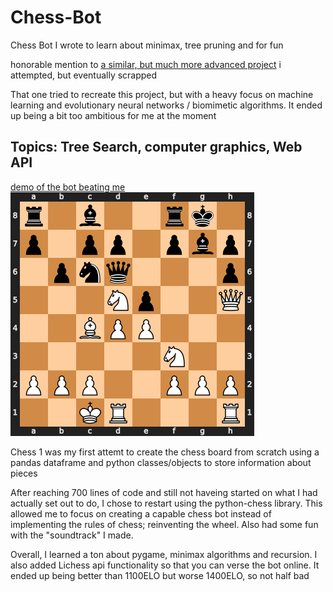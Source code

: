 # Chess-Bot
Chess Bot I wrote to learn about minimax, tree pruning and for fun

honorable mention to [a similar, but much more advanced project](https://github.com/Stargor14/carnosaEngine) i attempted, but eventually scrapped

That one tried to recreate this project, but with a heavy focus on machine learning and evolutionary neural networks / biomimetic algorithms. It ended up being a bit too ambitious for me at the moment

## Topics: Tree Search, computer graphics, Web API

[demo of the bot beating me]()
![screenshoit of board](temp.png)

Chess 1 was my first attemt to create the chess board from scratch using a pandas dataframe and python classes/objects to store information about pieces

After reaching 700 lines of code and still not haveing started on what I had actually set out to do, I chose to restart using the python-chess library. This allowed me to focus on creating a capable chess bot instead of implementing the rules of chess; reinventing the wheel.
Also had some fun with the "soundtrack" I made.

Overall, I learned a ton about pygame, minimax algorithms and recursion.
I also added Lichess api functionality so that you can verse the bot online.
It ended up being better than 1100ELO but worse 1400ELO, so not half bad
